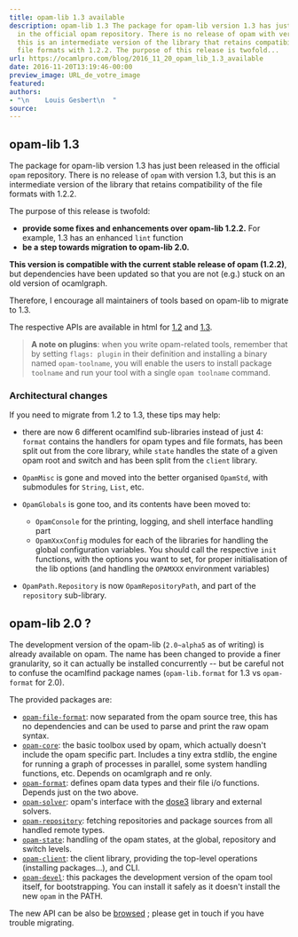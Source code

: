 ```yaml
---
title: opam-lib 1.3 available
description: opam-lib 1.3 The package for opam-lib version 1.3 has just been released
  in the official opam repository. There is no release of opam with version 1.3, but
  this is an intermediate version of the library that retains compatibility of the
  file formats with 1.2.2. The purpose of this release is twofold...
url: https://ocamlpro.com/blog/2016_11_20_opam_lib_1.3_available
date: 2016-11-20T13:19:46-00:00
preview_image: URL_de_votre_image
featured:
authors:
- "\n    Louis Gesbert\n  "
source:
---
```


<h2>opam-lib 1.3</h2>
<p>The package for opam-lib version 1.3 has just been released in the official
<code>opam</code> repository. There is no release of
<code>opam</code> with version 1.3, but this is an intermediate
version of the library that retains compatibility of the file formats with
1.2.2.</p>
<p>The purpose of this release is twofold:</p>
<ul>
<li><strong>provide some fixes and enhancements over opam-lib 1.2.2.</strong> For example, 1.3
has an enhanced <code>lint</code> function
</li>
<li><strong>be a step towards migration to opam-lib 2.0.</strong>
</li>
</ul>
<p><strong>This version is compatible with the current stable release of opam (1.2.2)</strong>,
but dependencies have been updated so that you are not (e.g.) stuck on an old
version of ocamlgraph.</p>
<p>Therefore, I encourage all maintainers of tools based on opam-lib to migrate to
1.3.</p>
<p>The respective APIs are available in html for
<a href="https://opam.ocaml.org/doc/1.2/api">1.2</a> and <a href="https://opam.ocaml.org/doc/1.3/api">1.3</a>.</p>
<blockquote>
<p><strong>A note on plugins</strong>: when you write opam-related tools, remember that by
setting <code>flags: plugin</code> in their definition and installing a binary named
<code>opam-toolname</code>, you will enable the users to install package <code>toolname</code> and
run your tool with a single <code>opam toolname</code> command.</p>
</blockquote>
<h3>Architectural changes</h3>
<p>If you need to migrate from 1.2 to 1.3, these tips may help:</p>
<ul>
<li>
<p>there are now 6 different ocamlfind sub-libraries instead of just 4: <code>format</code>
contains the handlers for opam types and file formats, has been split out from
the core library, while <code>state</code> handles the state of a given opam root and
switch and has been split from the <code>client</code> library.</p>
</li>
<li>
<p><code>OpamMisc</code> is gone and moved into the better organised <code>OpamStd</code>, with
submodules for <code>String</code>, <code>List</code>, etc.</p>
</li>
<li>
<p><code>OpamGlobals</code> is gone too, and its contents have been moved to:</p>
<ul>
<li><code>OpamConsole</code> for the printing, logging, and shell interface handling part
</li>
<li><code>OpamXxxConfig</code> modules for each of the libraries for handling the global
configuration variables. You should call the respective <code>init</code> functions,
with the options you want to set, for proper initialisation of the lib
options (and handling the <code>OPAMXXX</code> environment variables)
</li>
</ul>
</li>
<li>
<p><code>OpamPath.Repository</code> is now <code>OpamRepositoryPath</code>, and part of the
<code>repository</code> sub-library.</p>
</li>
</ul>
<h2>opam-lib 2.0 ?</h2>
<p>The development version of the opam-lib (<code>2.0~alpha5</code> as of writing) is already
available on opam. The name has been changed to provide a finer granularity, so
it can actually be installed concurrently -- but be careful not to confuse the
ocamlfind package names (<code>opam-lib.format</code> for 1.3 vs <code>opam-format</code> for 2.0).</p>
<p>The provided packages are:</p>
<ul>
<li><a href="https://opam.ocaml.org/packages/opam-file-format"><code>opam-file-format</code></a>: now
separated from the opam source tree, this has no dependencies and can be used
to parse and print the raw opam syntax.
</li>
<li><a href="https://opam.ocaml.org/packages/opam-core"><code>opam-core</code></a>: the basic toolbox
used by opam, which actually doesn't include the opam specific part. Includes
a tiny extra stdlib, the engine for running a graph of processes in parallel,
some system handling functions, etc. Depends on ocamlgraph and re only.
</li>
<li><a href="https://opam.ocaml.org/packages/opam-format"><code>opam-format</code></a>: defines opam
data types and their file i/o functions. Depends just on the two above.
</li>
<li><a href="https://opam.ocaml.org/packages/opam-core"><code>opam-solver</code></a>: opam's interface
with the <a href="https://opam.ocaml.org/packages/dose3">dose3</a> library and external
solvers.
</li>
<li><a href="https://opam.ocaml.org/packages/opam-repository"><code>opam-repository</code></a>: fetching
repositories and package sources from all handled remote types.
</li>
<li><a href="https://opam.ocaml.org/packages/opam-state"><code>opam-state</code></a>: handling of the
opam states, at the global, repository and switch levels.
</li>
<li><a href="https://opam.ocaml.org/packages/opam-client"><code>opam-client</code></a>: the client
library, providing the top-level operations (installing packages...), and CLI.
</li>
<li><a href="https://opam.ocaml.org/packages/opam-devel"><code>opam-devel</code></a>: this packages the
development version of the opam tool itself, for bootstrapping. You can
install it safely as it doesn't install the new <code>opam</code> in the PATH.
</li>
</ul>
<p>The new API can be also be <a href="https://opam.ocaml.org/doc/2.0/api">browsed</a> ;
please get in touch if you have trouble migrating.</p>

